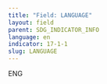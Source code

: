 ```yaml
---
title: "Field: LANGUAGE"
layout: field
parent: SDG_INDICATOR_INFO
language: en
indicator: 17-1-1
slug: LANGUAGE
---
```

ENG